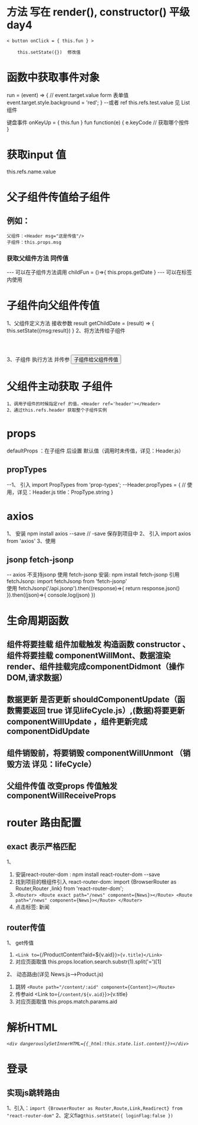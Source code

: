# 方法 写在 render(), constructor() 平级  day4
    < button onClick = { this.fun } >

        this.setState({})  修改值

# 函数中获取事件对象

run = (event) => {
    // event.target.value  form 表单值
    event.target.style.background = 'red';
}
--或者 ref
this.refs.test.value  见 List 组件

键盘事件  onKeyUp = { this.fun }
fun function(e) {
    e.keyCode // 获取哪个按件
}

# 获取input 值
 this.refs.name.value

 # 父子组件传值给子组件 
##  例如：
    父组件：<Header msg="这是传值"/> 
    子组件：this.props.msg
 ### 获取父组件方法  同传值
 --- 可以在子组件方法调用
 childFun = ()=>{
     this.props.getDate
 }
 --- 可以在标签内使用
 <span onClcik={this.props.getDate}></span>

 # 子组件向父组件传值

1、父组件定义方法 接收参数 result
    getChildDate = (result) => {
        this.setState({msg:result})
    }
2、将方法传给子组件<Header getChildDate={this.getChildDate}></Header>
3、子组件 执行方法 并传参
        <button onClick={this.props.getChildDate.bind(this,this.state.msg)}>子组件给父组件传值</button>   
# 父组件主动获取 子组件
    1、调用子组件的时候指定ref 的值，<Header ref='header'></Header>
    2、通过this.refs.header 获取整个子组件实例

# props
defaultProps ：在子组件 后设置 默认值（调用时未传值，详见：Header.js）
## propTypes
--1、 引入 import PropTypes from 'prop-types';
--Header.propTypes = {  // 使用，详见：Header.js
    title：PropType.string
}


# axios
1、 安装 npm install axios --save  // -save 保存到项目中
2、 引入 import axios from 'axios'
3、使用

## jsonp  fetch-jsonp
-- axios 不支持jsonp 使用 fetch-jsonp
安装: npm install fetch-jsonp
引用 fetchJsonp: import fetchJsonp from 'fetch-jsonp'  
使用 fetchJsonp('/api.jsonp').then((response)=>{
    return response.json()
    }).then((json)=>{
        console.log(json)
    })


# 生命周期函数
## 组件将要挂载 组件加载触发 构造函数 constructor 、组件将要挂载 componentWillMont、数据渲染 render、组件挂载完成componentDidmont（操作DOM,请求数据）
## 数据更新  是否更新 shouldComponentUpdate（函数需要返回 true 详见lifeCycle.js）,(数据)将要更新 componentWillUpdate  ，组件更新完成 componentDidUpdate
## 组件销毁前，将要销毁 componentWillUnmont  （销毁方法 详见：lifeCycle）
## 父组件传值 改变props 传值触发 componentWillReceiveProps

# router 路由配置 
## exact 表示严格匹配
1、
1. 安装react-router-dom : npm install react-router-dom --save
2. 找到项目的根组件引入 react-router-dom: import {BrowserRouter as Router,Router ,link} from 'react-router-dom';
3.  `<Router>
     <Route exact path="/news" component={News}></Route>
     <Route path="/news" component={News}></Route>
   </Router>`
4. 点击标签: <link to="/news">新闻</link>

## router传值

1、 get传值
1. `<Link to={`/ProductContent?aid=${v.aid}`}>{v.title}</Link> `
2. 对应页面取值 this.props.location.search.substr(1).split('=')[1]

2、 动态路由(详见 News.js-->Product.js)
1. 跳转 `<Route path="/content/:aid" component={Content}></Route>`
2. 传参aid <Link to={`/content/${v.aid}`}>{v.title}</Link> 
3. 对应页面取值 this.props.match.params.aid

# 解析HTML
*`<div dangerouslySetInnerHTML={{_html:this.state.list.content}}></div>`*

# 登录
## 实现js跳转路由
1、引入：`import {BrowserRouter as Router,Route,Link,Readirect} from "react-router-dom"`
2、定义flag`
    this.setState({
        loginFlag:false
    })
`
     